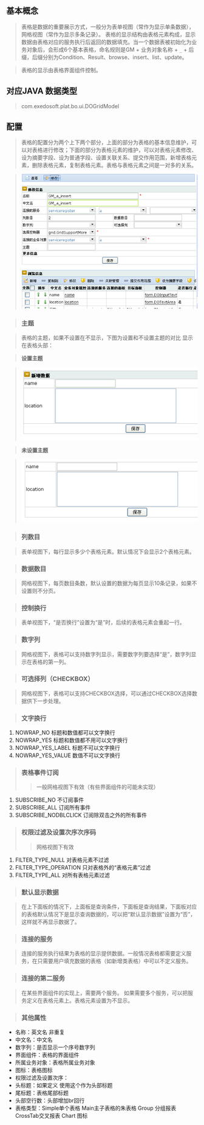 ## 基本概念 ##

> 表格是数据的重要展示方式，一般分为表单视图（常作为显示单条数据），网格视图（常作为显示多条记录）。 表格的显示结构由表格元素构成，显示数据由表格对应的服务执行后返回的数据填充。当一个数据表被初始化为业务对象后，会形成6个基本表格，命名规则是GM + 业务对象名称 + `_` + 后缀，后缀分别为Condition、Result、browse、insert、list、update。

> 表格的显示由表格界面组件控制。



## 对应JAVA 数据类型 ##
> com.exedosoft.plat.bo.ui.DOGridModel

## 配置 ##

> 表格的配置分为两个上下两个部分，上面的部分为表格的基本信息维护，可以对表格进行修改；下面的部分为表格元素的维护，可以对表格元素修改、设为摘要字段、设为普通字段、设置关联关系、提交作用范围，新增表格元素，删除表格元素，复制表格元素。表格与表格元素之间是一对多的关系。



> ![imgs/grid_main.png](imgs/grid_main.png)

> ### 主题 ###

> 表格的主题，如果不设置在不显示，下图为设置和不设置主题的对比 显示在表格头部：

> <b>设置主题</b>

> ![imgs/grid_title.png](imgs/grid_title.png)

> <b>未设置主题</b>

> ![imgs/grid_title_no.png](imgs/grid_title_no.png)


> ### 列数目 ###

> 表单视图下，每行显示多少个表格元素。默认情况下会显示2个表格元素。

> ### 数据数目 ###

> 网格视图下，每页数目条数，默认设置的数据为每页显示10条记录，如果不设置则不分页。

> ### 控制换行 ###

> 表单视图下，“是否换行”设置为“是”时，后续的表格元素会重起一行。

> ### 数字列 ###

> 网格视图下，表格可以支持数字列显示，需要数字列要选择“是”，数字列显示在表格的第一列。

> ### 可选择列（CHECKBOX） ###

> 网格视图下，表格可以支持CHECKBOX选择，可以通过CHECKBOX选择数据供下一步处理。

> ### 文字换行 ###

  1. NOWRAP\_NO   标题和数值都可以文字换行
  1. NOWRAP\_YES   标题和数值都不用可以文字换行
  1. NOWRAP\_YES\_LABEL  标题不可以文字换行
  1. NOWRAP\_YES\_VALUE  数值不可以文字换行

> ### 表格事件订阅 ###
> > 一般网格视图下有效（有些界面组件的可能未实现）
  1. SUBSCRIBE\_NO   不订阅事件
  1. SUBSCRIBE\_ALL  订阅所有事件
  1. SUBSCRIBE\_NODBLCLICK  订阅除双击之外的所有事件


> ### 权限过滤及设置次序次序码 ###
> > 网格视图下有效

  1. FILTER\_TYPE\_NULL    对表格元素不过滤
  1. FILTER\_TYPE\_OPERATION  只对表格外的“表格元素”过滤
  1. FILTER\_TYPE\_ALL  对所有表格元素过滤


> ### 默认显示数据 ###

> 在上下面板的情况下，上面板是查询条件，下面板是查询结果，下面板对应的表格默认情况下是显示查询数据的，可以把“默认显示数据”设置为“否”，这样就不再显示数据了。

> ### 连接的服务 ###

> 连接的服务执行结果为表格的显示提供数据。一般情况表格都需要定义服务，在只需要用户填充数据的表格（如新增类表格）中可以不定义服务。

> ### 连接的第二服务 ###

> 在某些界面组件的实现上，需要两个服务。 如果需要多个服务，可以把服务定义在表格元素上。表格元素设置为不显示。

> ### 其他属性 ###
- 名称：英文名 非重复
- 中文名：中文名
- 数字列：是否显示一个序号数字列
- 界面组件：表格的界面组件
- 所属业务对象：表格所属业务对象
- 图标：表格图标
- 权限过滤及设置次序：
- 头标题：如果定义 使用这个作为头部标题
- 尾标题：表格尾部标题
- 头部空行数：头部增加br回行
- 表格类型：Simple单个表格 Main主子表格的朱表格 Group 分组报表 CrossTab交叉报表 Chart 图标

